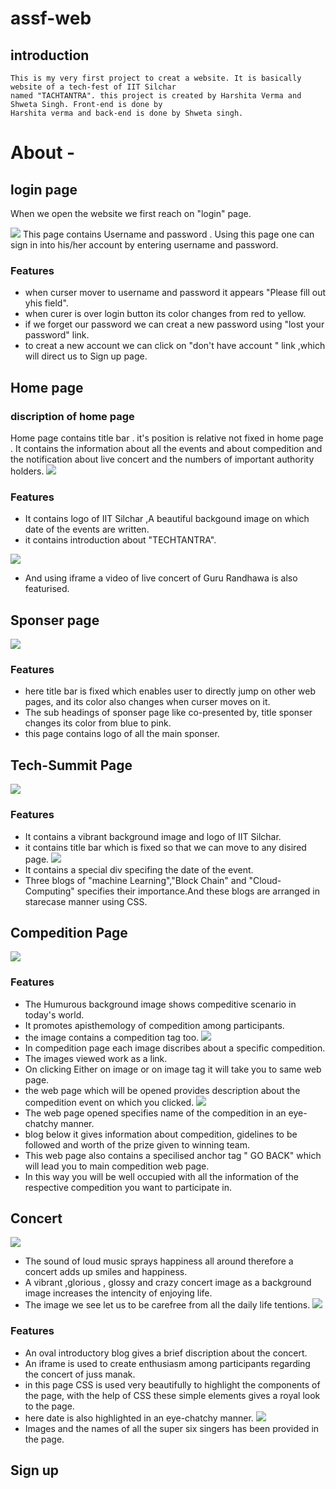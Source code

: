 # assf-web
## introduction
    This is my very first project to creat a website. It is basically website of a tech-fest of IIT Silchar
    named "TACHTANTRA". this project is created by Harshita Verma and Shweta Singh. Front-end is done by 
    Harshita verma and back-end is done by Shweta singh.
# About -
## login page
When we open the website we first reach on "login" page.

![](login.jpg)
 This page contains Username and password .
 Using this page one can sign in into his/her account by entering username and password.
### Features 
*  when curser mover to username and password it appears "Please fill out yhis field".
*  when curer is over login button its color changes from red to yellow.
*  if we forget our password we can creat a new password using "lost your password" link.
*  to creat a new account we can click on "don't have account " link ,which will direct us 
   to Sign up page.
## Home page
### discription of home page
Home page contains title bar . it's position is relative not fixed in home page .
It contains the information about all the events and about compedition and the notification
about live concert and the numbers of important authority holders.
![](home%201.jpg)
### Features
* It contains logo of IIT Silchar ,A beautiful backgound image on which date of the events
are written.
* it contains introduction about "TECHTANTRA".

![](home%202.jpg)

* And using iframe a video of live concert of Guru Randhawa is also featurised.
## Sponser page
![](s1.jpg)
### Features
* here title bar is fixed which enables user to directly jump on other web pages,
and its color also changes when curser moves on it.
* The sub headings of sponser page like co-presented by, title sponser changes its 
color from blue to pink.
* this page contains logo of all the main sponser.
## Tech-Summit Page
![](t_s1.jpg)
### Features
* It contains a vibrant background image and logo of IIT Silchar.
* it contains title bar which is fixed so that we can move to any disired page.
![](t_s2.jpg)
* It contains a special div specifing the date of the event.
* Three blogs of "machine Learning","Block Chain" and "Cloud-Computing" specifies their
importance.And these blogs are arranged in starecase manner using CSS.
## Compedition Page
![](com%201.jpg)
### Features
* The Humurous background image shows compeditive scenario in today's world.
* It promotes apisthemology of compedition among participants.
* the image contains a compedition tag too.
![](com%202.jpg)
* In compedition page each image discribes about a specific compedition.
* The images viewed work as a link.
* On clicking Either on image or on image tag it will take you to same web page.
* the web page which will be opened provides description about the compedition event
on which you clicked.
![](com%203.jpg)
* The web page opened specifies name of the compedition in an eye-chatchy manner.
* blog below it gives information about compedition, gidelines to be followed and worth 
of the prize given to winning team.
* This web page also contains a specilised anchor tag " GO BACK" which will lead you to 
main compedition web page.
* In this way you will be well occupied with all the information of the respective compedition
you want to participate in.
## Concert
![](c_1.jpg)
* The sound of loud music sprays happiness all around therefore a concert adds up smiles and 
happiness.
* A vibrant ,glorious , glossy and crazy concert image as a background image increases the 
intencity of enjoying life.
* The image we see let us to be carefree from all the daily life tentions.
![](c_2.jpg)
### Features
* An oval introductory blog gives a brief discription about the concert.
* An iframe is used to create enthusiasm among participants regarding the concert
of juss manak.
* in this page CSS is used very beautifully to highlight the components of the page,
with the help of CSS these simple elements gives a royal look to the page.
* here date is also highlighted in an eye-chatchy manner.
![](c_3.jpg)
* Images and the names of all the super six singers has been provided in the page.
## Sign up
